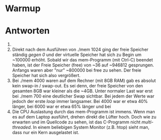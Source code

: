 # Warmup


# Antworten


1. ​
2. Direkt nach dem Ausführen von ./mem 1024 ging der freie Speicher ständig *gegen 0* und der virtuelle Speicher hat sich zu Begin um ~100000 erhöht. Sobald wir das mem-Programm (mit Ctrl-C) beendet haben, ist der Freie Speicher (free) von ~36 auf ~946812 gesprungen. Anfangs waren aber "nur" ~800000 bei free zu sehen. Der freie Speicher hat sich also vergrößert.
3. Bei ./mem 4000 waren auf dem Rechner (mit 8GB RAM) gab es absolut kein swap-in / swap-out. Es sei denn, der freie Speicher von den gesamten 8GB war kleiner als die ~4GB. Unter normaler Last war erst bei ./mem 700 eine deutlicher Swap sichtbar. Bei jedem der Werte war jedoch der erste *loop* immer langsamer. Bei 4000 war er etwa 40% länger, bei 6000 war er etwa 65% länger und bei 
4. Die CPU Auslastung durch das mem-Programm ist immens. Wenn man es auf dem Laptop ausführt, drehen direkt die Lüfter hoch. Doch wie zu erwarten und im Quellcode zu sehen, ist das C-Programm nicht *multi-threaded*. In einem beliebigen System Monitor (z.B. htop) sieht man, dass nur ein Kern ausgelastet ist.
